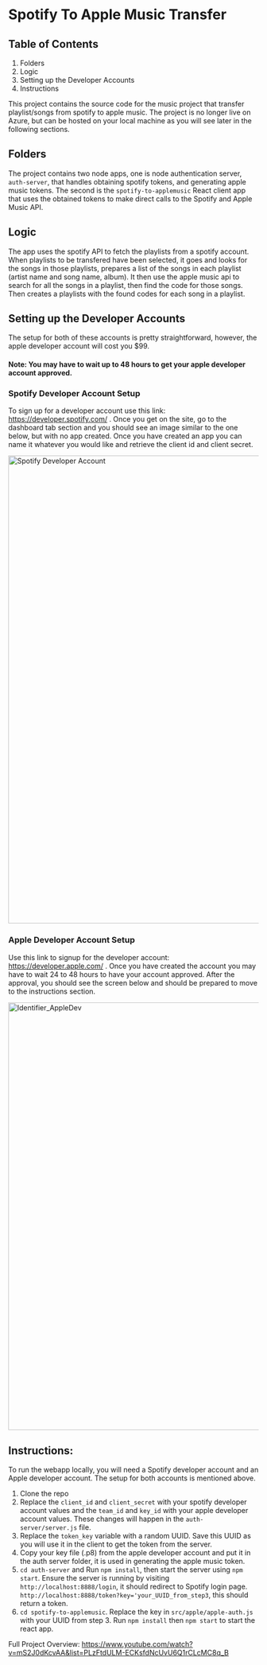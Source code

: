 # Spotify To Apple Music Transfer

## Table of Contents
1. Folders
2. Logic
3. Setting up the Developer Accounts
4. Instructions

This project contains the source code for the music project that transfer playlist/songs from spotify to apple
music. The project is no longer live on Azure, but can be hosted on your local machine as you will see
later in the following sections.

## Folders
The project contains two node apps, one is node authentication server, `auth-server`, that handles obtaining spotify tokens, and generating apple music tokens. The second is the `spotify-to-applemusic` React client app that uses the obtained tokens to make direct calls to the Spotify and Apple Music API. 

## Logic
The app uses the spotify API to fetch the playlists from a spotify account. When playlists to be transfered have been selected, it goes and looks for the songs in those playlists, prepares a list of the songs in each playlist (artist name and song name, album). It then use the apple music api to search for all the songs in a playlist, then find the code for those songs. Then creates a playlists with the found codes for each song in a playlist. 

## Setting up the Developer Accounts
The setup for both of these accounts is pretty straightforward, however, the apple developer account will cost
you $99.

#### Note: You may have to wait up to 48 hours to get your apple developer account approved.

### Spotify Developer Account Setup
To sign up for a developer account use this link: https://developer.spotify.com/ .
Once you get on the site, go to the dashboard tab section and you should see an image similar to
the one below, but with no app created. Once you have created an app you can name it whatever you would
like and retrieve the client id and client secret.



<img width="941" alt="Spotify Developer Account" src="https://user-images.githubusercontent.com/73921414/218345782-3e915464-6a37-4953-a668-41716469cd7f.PNG">

### Apple Developer Account Setup
Use this link to signup for the developer account: https://developer.apple.com/ .
Once you have created the account you may have to wait 24 to 48 hours to have your account approved. After 
the approval, you should see the screen below and should be prepared to move to the instructions 
section.


<img width="860" alt="Identifier_AppleDev" src="https://user-images.githubusercontent.com/73921414/218345141-32cbbf3e-c8e9-4587-8caf-f5910315a420.PNG">

## Instructions:
To run the webapp locally, you will need a Spotify developer account and an Apple developer account. The
setup for both accounts is mentioned above.

1. Clone the repo
2. Replace the `client_id` and `client_secret` with your spotify developer account values and the `team_id` and `key_id` with your apple developer account values. These changes will happen in the `auth-server/server.js` file.
3. Replace the `token_key` variable with a random UUID. Save this UUID as you will use it in the client to get the token from the server. 
4. Copy your key file (.p8) from the apple developer account and put it in the auth server folder, it is used in generating the apple music token.
5. `cd auth-server` and Run `npm install`, then start the server using `npm start`. Ensure the server is running by visiting `http://localhost:8888/login`, it should redirect to Spotify login page. `http://localhost:8888/token?key='your_UUID_from_step3`, this should return a token. 
6. `cd spotify-to-applemusic`. Replace the key in `src/apple/apple-auth.js` with your UUID from step 3. Run `npm install` then `npm start` to start the react app. 

Full Project Overview: https://www.youtube.com/watch?v=mS2J0dKcvAA&list=PLzFtdULM-ECKsfdNcUvU6Q1rCLcMC8q_B


